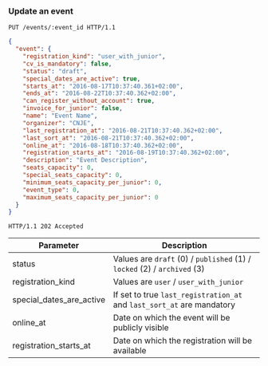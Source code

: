 ### Update an event

```http
PUT /events/:event_id HTTP/1.1
```

```json
{
  "event": {
    "registration_kind": "user_with_junior",
    "cv_is_mandatory": false,
    "status": "draft",
    "special_dates_are_active": true,
    "starts_at": "2016-08-17T10:37:40.361+02:00",
    "ends_at": "2016-08-22T10:37:40.362+02:00",
    "can_register_without_account": true,
    "invoice_for_junior": false,
    "name": "Event Name",
    "organizer": "CNJE",
    "last_registration_at": "2016-08-21T10:37:40.362+02:00",
    "last_sort_at": "2016-08-21T10:37:40.362+02:00",
    "online_at": "2016-08-18T10:37:40.362+02:00",
    "registration_starts_at": "2016-08-19T10:37:40.362+02:00",
    "description": "Event Description",
    "seats_capacity": 0,
    "special_seats_capacity": 0,
    "minimum_seats_capacity_per_junior": 0,
    "event_type": 0,
    "maximum_seats_capacity_per_junior": 0
  }
}
```

```http
HTTP/1.1 202 Accepted
```

Parameter | Description
----------| -----------
status | Values are `draft` (0) / `published` (1) / `locked` (2) / `archived` (3)
registration_kind | Values are `user` / `user_with_junior`
special_dates_are_active | If set to true `last_registration_at` and `last_sort_at` are mandatory
online_at | Date on which the event will be publicly visible
registration_starts_at | Date on which the registration will be available

